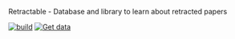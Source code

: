 Retractable - Database and library to learn about retracted papers

[![build](https://github.com/jmillanacosta/retractable/actions/workflows/maven.yml/badge.svg)](https://github.com/jmillanacosta/retractable/actions/workflows/maven.yml)
[![Get data](https://github.com/jmillanacosta/retractable/actions/workflows/get-data.yml/badge.svg)](https://github.com/jmillanacosta/retractable/actions/workflows/get-data.yml)